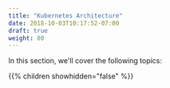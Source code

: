 ```yaml
---
title: "Kubernetes Architecture"
date: 2018-10-03T10:17:52-07:00
draft: true
weight: 80
---
```


In this section, we'll cover the following topics:

{{% children showhidden="false" %}}
